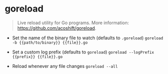 # goreload
> Live reload utility for Go programs.
> More information: <https://github.com/acoshift/goreload>.

- Set the name of the binary file to watch (defaults to `.goreload`)
`goreload -b {{path/to/binary}} {{file}}.go`

- Set a custom log prefix (defaults to `goreload`)
`goreload --logPrefix {{prefix}} {{file}}.go`

- Reload whenever any file changes
`goreload --all`

